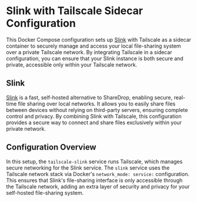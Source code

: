 # Slink with Tailscale Sidecar Configuration

This Docker Compose configuration sets up [Slink](https://github.com/andrii-kryvoviaz/slink) with Tailscale as a sidecar container to securely manage and access your local file-sharing system over a private Tailscale network. By integrating Tailscale in a sidecar configuration, you can ensure that your Slink instance is both secure and private, accessible only within your Tailscale network.

## Slink

[Slink](https://github.com/andrii-kryvoviaz/slink) is a fast, self-hosted alternative to ShareDrop, enabling secure, real-time file sharing over local networks. It allows you to easily share files between devices without relying on third-party servers, ensuring complete control and privacy. By combining Slink with Tailscale, this configuration provides a secure way to connect and share files exclusively within your private network.

## Configuration Overview

In this setup, the `tailscale-slink` service runs Tailscale, which manages secure networking for the Slink service. The `slink` service uses the Tailscale network stack via Docker's `network_mode: service:` configuration. This ensures that Slink's file-sharing interface is only accessible through the Tailscale network, adding an extra layer of security and privacy for your self-hosted file-sharing system.
